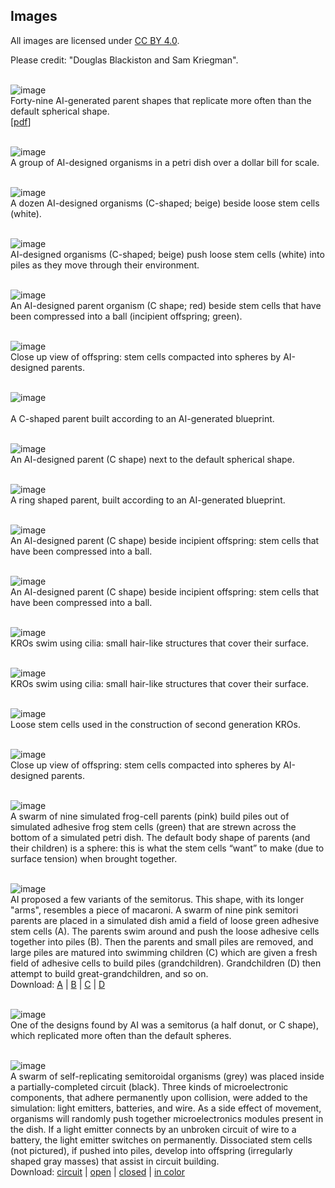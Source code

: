 ## Images

All images are licensed under [CC BY 4.0](http://creativecommons.org/licenses/by/4.0/).

Please credit: "Douglas Blackiston and Sam Kriegman".
<br><br>

![image](https://krorgs.github.io/img/01_RunChampsCool.png) <br>
Forty-nine AI-generated parent shapes that replicate more often than the default spherical shape.<br>
[[pdf](https://drive.google.com/file/d/1cOnlnJp5ahOWpYm2fjKaDZmdStLO0FA3/view)]
<br><br>

![image](https://krorgs.github.io/img/Blackiston1.jpg) <br>
A group of AI-designed organisms in a petri dish over a dollar bill for scale.
<br><br>

![image](https://krorgs.github.io/img/Blackiston2.jpg) <br>
A dozen AI-designed organisms (C-shaped; beige) beside loose stem cells (white).
<br><br>

![image](https://krorgs.github.io/img/Blackiston3.jpg) <br>
AI-designed organisms (C-shaped; beige) push loose stem cells (white) into piles as they move through their environment.
<br><br>

![image](https://krorgs.github.io/img/Blackiston4.jpg) <br>
An AI-designed parent organism (C shape; red) beside stem cells that have been compressed into a ball (incipient offspring; green).
<br><br>

![image](https://krorgs.github.io/img/Blackiston5.jpg) <br>
Close up view of offspring: stem cells compacted into spheres by AI-designed parents.
<br><br>

![image](https://krorgs.github.io/img/Blackiston6.jpg) <br>  
A C-shaped parent built according to an AI-generated blueprint.
<br><br>

![image](https://krorgs.github.io/img/Blackiston7.jpg) <br>
An AI-designed parent (C shape) next to the default spherical shape.
<br><br>

![image](https://krorgs.github.io/img/Blackiston8.jpg) <br> 
A ring shaped parent, built according to an AI-generated blueprint.
<br><br>

![image](https://krorgs.github.io/img/Blackiston9.jpg) <br> 
An AI-designed parent (C shape) beside incipient offspring: stem cells that have been compressed into a ball.
<br><br>

![image](https://krorgs.github.io/img/Blackiston10.jpg) <br>
An AI-designed parent (C shape) beside incipient offspring: stem cells that have been compressed into a ball.
<br><br>

![image](https://krorgs.github.io/img/Blackiston11.jpg) <br>
KROs swim using cilia: small hair-like structures that cover their surface.
<br><br>

![image](https://krorgs.github.io/img/Blackiston12.jpg) <br>
KROs swim using cilia: small hair-like structures that cover their surface.
<br><br>

![image](https://krorgs.github.io/img/Blackiston13.jpg) <br>
Loose stem cells used in the construction of second generation KROs.
<br><br>

![image](https://krorgs.github.io/img/Blackiston14.jpg) <br>
Close up view of offspring: stem cells compacted into spheres by AI-designed parents.
<br><br>

![image](https://krorgs.github.io/img/02_spheres.png) <br>
A swarm of nine simulated frog-cell parents (pink) build piles out of simulated adhesive frog stem cells (green) that are strewn across the bottom of a simulated petri dish. The default body shape of parents (and their children) is a sphere: this is what the stem cells “want” to make (due to surface tension) when brought together.
<br><br>

<!-- <p float="middle">
  A<img src="https://krorgs.github.io/img/04A_s24_1070_F0_t0.png" width="23%" />
  B<img src="https://krorgs.github.io/img/04B_s24_1070_F0.png" width="23%" />
  C<img src="https://krorgs.github.io/img/04C_s24_1070_F1.png" width="23%" />
  D<img src="https://krorgs.github.io/img/04D_s24_1070_F2.png" width="23%" />
</p> -->
![image](https://krorgs.github.io/img/04B_s24_1070_F0.png) <br>
AI proposed a few variants of the semitorus. This shape, with its longer "arms", resembles a piece of macaroni. A swarm of nine pink semitori parents are placed in a simulated dish amid a field of loose green adhesive stem cells (A). The parents swim around and push the loose adhesive cells together into piles (B). Then the parents and small piles are removed, and large piles are matured into swimming children (C) which are given a fresh field of adhesive cells to build piles (grandchildren). Grandchildren (D) then attempt to build great-grandchildren, and so on.<br>
Download: [A](https://krorgs.github.io/img/04A_s24_1070_F0_t0.png) |
[B](https://krorgs.github.io/img/04B_s24_1070_F0.png) |
[C](https://krorgs.github.io/img/04C_s24_1070_F1.png) |
[D](https://krorgs.github.io/img/04D_s24_1070_F2.png)
<br><br>

![image](https://krorgs.github.io/img/03_roundingPile.png) <br>
One of the designs found by AI was a semitorus (a half donut, or C shape), which replicated more often than the default spheres. 
<br><br>

<!-- <p float="middle">
  A<img src="https://krorgs.github.io/img/05A_circuit0.png" width="31%" />
  B<img src="https://krorgs.github.io/img/05B_openCircuit.png" width="31%" />
  C<img src="https://krorgs.github.io/img/05C_closedCircuit.png" width="31%" />
</p> -->
![image](https://krorgs.github.io/img/05A_circuit0.png) <br>
A swarm of self-replicating semitoroidal organisms (grey) was placed inside a partially-completed circuit (black). Three kinds of microelectronic components, that adhere permanently upon collision, were added to the simulation: light emitters, batteries, and wire. As a side effect of movement, organisms will randomly push together microelectronics modules present in the dish. If a light emitter connects by an unbroken circuit of wire to a battery, the light emitter switches on permanently. Dissociated stem cells (not pictured), if pushed into piles, develop into offspring (irregularly shaped gray masses) that assist in circuit building.<br>
Download: [circuit](https://krorgs.github.io/img/05A_circuit0.png) |
[open](https://krorgs.github.io/img/05B_openCircuit.png) |
[closed](https://krorgs.github.io/img/05C_closedCircuit.png) |
[in color](https://krorgs.github.io/img/05D_circuit0_in_color.png)
<br><br>
